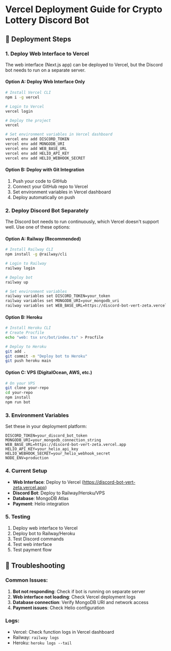 # Vercel Deployment Guide for Crypto Lottery Discord Bot

## 🚀 Deployment Steps

### 1. Deploy Web Interface to Vercel

The web interface (Next.js app) can be deployed to Vercel, but the Discord bot needs to run on a separate server.

#### Option A: Deploy Web Interface Only
```bash
# Install Vercel CLI
npm i -g vercel

# Login to Vercel
vercel login

# Deploy the project
vercel

# Set environment variables in Vercel dashboard
vercel env add DISCORD_TOKEN
vercel env add MONGODB_URI
vercel env add WEB_BASE_URL
vercel env add HELIO_API_KEY
vercel env add HELIO_WEBHOOK_SECRET
```

#### Option B: Deploy with Git Integration
1. Push your code to GitHub
2. Connect your GitHub repo to Vercel
3. Set environment variables in Vercel dashboard
4. Deploy automatically on push

### 2. Deploy Discord Bot Separately

The Discord bot needs to run continuously, which Vercel doesn't support well. Use one of these options:

#### Option A: Railway (Recommended)
```bash
# Install Railway CLI
npm install -g @railway/cli

# Login to Railway
railway login

# Deploy bot
railway up

# Set environment variables
railway variables set DISCORD_TOKEN=your_token
railway variables set MONGODB_URI=your_mongodb_uri
railway variables set WEB_BASE_URL=https://discord-bot-vert-zeta.vercel.app
```

#### Option B: Heroku
```bash
# Install Heroku CLI
# Create Procfile
echo "web: tsx src/bot/index.ts" > Procfile

# Deploy to Heroku
git add .
git commit -m "Deploy bot to Heroku"
git push heroku main
```

#### Option C: VPS (DigitalOcean, AWS, etc.)
```bash
# On your VPS
git clone your-repo
cd your-repo
npm install
npm run bot
```

### 3. Environment Variables

Set these in your deployment platform:

```env
DISCORD_TOKEN=your_discord_bot_token
MONGODB_URI=your_mongodb_connection_string
WEB_BASE_URL=https://discord-bot-vert-zeta.vercel.app
HELIO_API_KEY=your_helio_api_key
HELIO_WEBHOOK_SECRET=your_helio_webhook_secret
NODE_ENV=production
```

### 4. Current Setup

- **Web Interface**: Deploy to Vercel (https://discord-bot-vert-zeta.vercel.app)
- **Discord Bot**: Deploy to Railway/Heroku/VPS
- **Database**: MongoDB Atlas
- **Payment**: Helio integration

### 5. Testing

1. Deploy web interface to Vercel
2. Deploy bot to Railway/Heroku
3. Test Discord commands
4. Test web interface
5. Test payment flow

## 🔧 Troubleshooting

### Common Issues:
1. **Bot not responding**: Check if bot is running on separate server
2. **Web interface not loading**: Check Vercel deployment logs
3. **Database connection**: Verify MongoDB URI and network access
4. **Payment issues**: Check Helio configuration

### Logs:
- Vercel: Check function logs in Vercel dashboard
- Railway: `railway logs`
- Heroku: `heroku logs --tail`
